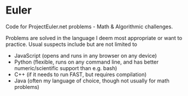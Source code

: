 # Euler
Code for ProjectEuler.net problems - Math & Algorithmic challenges.

Problems are solved in the language I deem most appropriate or want to practice. Usual suspects include but are not limited to
* JavaScript (opens and runs in any browser on any device)
* Python (flexible, runs on any command line, and has better numeric/scientific support than e.g. bash)
* C++ (if it needs to run FAST, but requires compilation)
* Java (often my language of choice, though not usually for math problems)
